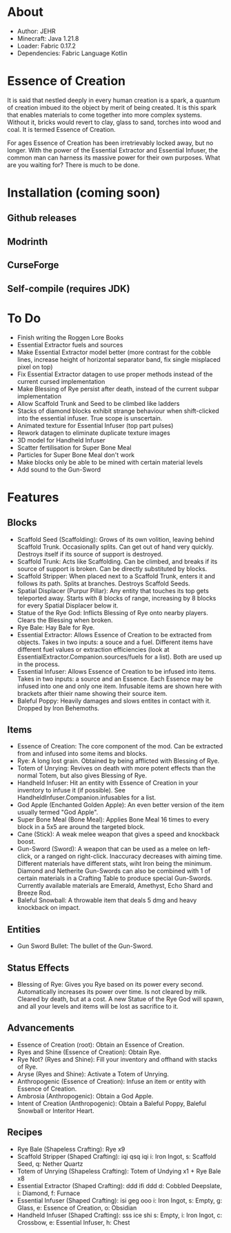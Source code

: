 # About
- Author: JEHR
- Minecraft: Java 1.21.8
- Loader: Fabric 0.17.2
- Dependencies: Fabric Language Kotlin

# Essence of Creation
It is said that nestled deeply in every human creation is a spark, a quantum of creation imbued ito the object by merit of being created. It is this spark that enables materials to come together into more complex systems. Without it, bricks would revert to clay, glass to sand, torches into wood and coal. It is termed Essence of Creation.

For ages Essence of Creation has been irretrievably locked away, but no longer. With the power of the Essential Extractor and Essential Infuser, the common man can harness its massive power for their own purposes. What are you waiting for? There is much to be done.

# Installation (coming soon)
## Github releases
## Modrinth
## CurseForge
## Self-compile (requires JDK)

# To Do
- Finish writing the Roggen Lore Books
- Essential Extractor fuels and sources
- Make Essential Extractor model better (more contrast for the cobble lines, increase height of horizontal separator band, fix single misplaced pixel on top)
- Fix Essential Extractor datagen to use proper methods instead of the current cursed implementation
- Make Blessing of Rye persist after death, instead of the current subpar implementation
- Allow Scaffold Trunk and Seed to be climbed like ladders
- Stacks of diamond blocks exhibit strange behaviour when shift-clicked into the essential infuser. True scope is unscertain.
- Animated texture for Essential Infuser (top part pulses)
- Rework datagen to eliminate duplicate texture images
- 3D model for Handheld Infuser
- Scatter fertilisation for Super Bone Meal
- Particles for Super Bone Meal don't work
- Make blocks only be able to be mined with certain material levels
- Add sound to the Gun-Sword

# Features
## Blocks
- Scaffold Seed (Scaffolding): Grows of its own volition, leaving behind Scaffold Trunk. Occasionally splits. Can get out of hand very quickly. Destroys itself if its source of support is destroyed.
- Scaffold Trunk: Acts like Scaffolding. Can be climbed, and breaks if its source of support is broken. Can be directly substituted by blocks.
- Scaffold Stripper: When placed next to a Scaffold Trunk, enters it and follows its path. Splits at branches. Destroys Scaffold Seeds.
- Spatial Displacer (Purpur Pillar): Any entity that touches its top gets teleported away. Starts with 8 blocks of range, increasing by 8 blocks for every Spatial Displacer below it.
- Statue of the Rye God: Inflicts Blessing of Rye onto nearby players. Clears the Blessing when broken.
- Rye Bale: Hay Bale for Rye.
- Essential Extractor: Allows Essence of Creation to be extracted from objects. Takes in two inputs: a souce and a fuel. Different items have different fuel values or extraction efficiencies (look at EssentialExtractor.Companion.sources/fuels for a list). Both are used up in the process.
- Essential Infuser: Allows Essence of Creation to be infused into items. Takes in two inputs: a source and an Essence. Each Essence may be infused into one and only one item. Infusable items are shown here with brackets after thieir name showing their source item.
- Baleful Poppy: Heavily damages and slows entites in contact with it. Dropped by Iron Behemoths.
## Items
- Essence of Creation: The core component of the mod. Can be extracted from and infused into some items and blocks.
- Rye: A long lost grain. Obtained by being afflicted with Blessing of Rye.
- Totem of Unrying: Revives on death with more potent effects than the normal Totem, but also gives Blessing of Rye.
- Handheld Infuser: Hit an entity with Essence of Creation in your inventory to infuse it (if possible). See HandheldInfuser.Companion.infusables for a list.
- God Apple (Enchanted Golden Apple): An even better version of the item usually termed "God Apple".
- Super Bone Meal (Bone Meal): Applies Bone Meal 16 times to every block in a 5x5 are around the targeted block.
- Cane (Stick): A weak melee weapon that gives a speed and knockback boost.
- Gun-Sword (Sword): A weapon that can be used as a melee on left-click, or a ranged on right-click. Inaccuracy decreases with aiming time. Different materials have different stats, wiht Iron being the minimum. Diamond and Netherite Gun-Swords can also be combined with 1 of certain materials in a Crafting Table to produce special Gun-Swords. Currently available materials are Emerald, Amethyst, Echo Shard and Breeze Rod.
- Baleful Snowball: A throwable item that deals 5 dmg and heavy knockback on impact.
## Entities
- Gun Sword Bullet: The bullet of the Gun-Sword.
## Status Effects
- Blessing of Rye: Gives you Rye based on its power every second. Automatically increases its power over time. Is not cleared by milk. Cleared by death, but at a cost. A new Statue of the Rye God will spawn, and all your levels and items will be lost as sacrifice to it.
## Advancements
- Essence of Creation (root): Obtain an Essence of Creation.
- Ryes and Shine (Essence of Creation): Obtain Rye.
- Rye Not? (Ryes and Shine): Fill your inventory and offhand with stacks of Rye.
- Aryse (Ryes and Shine): Activate a Totem of Unrying.
- Anthropogenic (Essence of Creation): Infuse an item or entity with Essence of Creation.
- Ambrosia (Anthropogenic): Obtain a God Apple.
- Intent of Creation (Anthropogenic): Obtain a Baleful Poppy, Baleful Snowball or Interitor Heart.
## Recipes
- Rye Bale (Shapeless Crafting): Rye x9 
- Scaffold Stripper (Shaped Crafting):
iqi
qsq
iqi
i: Iron Ingot, s: Scaffold Seed, q: Nether Quartz
- Totem of Unrying (Shapeless Crafting): Totem of Undying x1 + Rye Bale x8
- Essential Extractor (Shaped Crafting):
ddd
ifi
ddd
d: Cobbled Deepslate, i: Diamond, f: Furnace
- Essential Infuser (Shaped Crafting):
isi
geg
ooo
i: Iron Ingot, s: Empty, g: Glass, e: Essence of Creation, o: Obsidian
- Handheld Infuser (Shaped Crafting):
sss
ice
shi
s: Empty, i: Iron Ingot, c: Crossbow, e: Essential Infuser, h: Chest